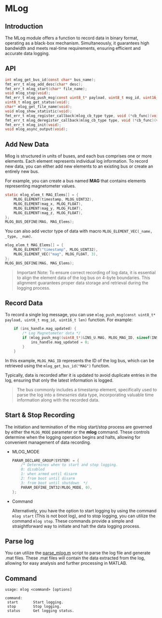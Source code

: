 # MLog

## Introduction

The MLog module offers a function to record data in binary format, operating as a black-box mechanism. Simultaneously, it guarantees high bandwidth and meets real-time requirements, ensuring efficient and accurate data logging.

## API

```c
int mlog_get_bus_id(const char* bus_name);
fmt_err_t mlog_add_desc(char* desc);
fmt_err_t mlog_start(char* file_name);
void mlog_stop(void);
fmt_err_t mlog_push_msg(const uint8_t* payload, uint8_t msg_id, uint16_t len);
uint8_t mlog_get_status(void);
char* mlog_get_file_name(void);
void mlog_show_statistic(void);
fmt_err_t mlog_register_callback(mlog_cb_type type, void (*cb_func)(void));
fmt_err_t mlog_deregister_callback(mlog_cb_type type, void (*cb_func)(void));
fmt_err_t mlog_init(void);
void mlog_async_output(void);
```

## Add New Data

Mlog is structured in units of buses, and each bus comprises one or more elements. Each element represents individual log information. To record new data, you can either add new elements to an existing bus or create an entirely new bus.

For example, you can create a bus named **MAG** that contains elements representing magnetometer values.

```c
static mlog_elem_t MAG_Elems[] = {
    MLOG_ELEMENT(timestamp, MLOG_UINT32),
    MLOG_ELEMENT(mag_x, MLOG_FLOAT),
    MLOG_ELEMENT(mag_y, MLOG_FLOAT),
    MLOG_ELEMENT(mag_z, MLOG_FLOAT),
};
MLOG_BUS_DEFINE(MAG, MAG_Elems);
```

You can also add vector type of data with macro `MLOG_ELEMENT_VEC(_name, _type, _num)`.

```c
mlog_elem_t MAG_Elems[] = {
    MLOG_ELEMENT("timestamp", MLOG_UINT32),
    MLOG_ELEMENT_VEC("mag", MLOG_FLOAT, 3),
};
MLOG_BUS_DEFINE(MAG, MAG_Elems);
```

> Important Note: To ensure correct recording of log data, it is essential to align the element data of the log bus on 4-byte boundaries. This alignment guarantees proper data storage and retrieval during the logging process.

## Record Data

To record a single log message, you can use `mlog_push_msg(const uint8_t* payload, uint8_t msg_id, uint16_t len)` function. For example:

```c
    if (ins_handle.mag_updated) {
        /* Log Magnetometer data */
        if (mlog_push_msg((uint8_t*)&INS_U.MAG, MLOG_MAG_ID, sizeof(INS_U.MAG)) == FMT_EOK) {
            ins_handle.mag_updated = 0;
        }
    }
```

In this example, `MLOG_MAG_ID` represents the ID of the log bus, which can be retrieved using the `mlog_get_bus_id("MAG")` function.

Typically, data is recorded after it is updated to avoid duplicate entries in the log, ensuring that only the latest information is logged.

> The bus commonly includes a timestamp element, specifically used to parse the log into a *timeseries* data type, incorporating valuable time information along with the recorded data.

## Start & Stop Recording

The initiation and termination of the mlog start/stop process are governed by either the `MLOG_MODE` parameter or the **mlog** command. These controls determine when the logging operation begins and halts, allowing for convenient management of data recording.

- MLOG_MODE

    ```c
    PARAM_DECLARE_GROUP(SYSTEM) = {
        /* Determines when to start and stop logging.
        0: disabled
        1: when armed until disarm
        2: from boot until disarm
        3: from boot until shutdown  */
        PARAM_DEFINE_INT32(MLOG_MODE, 0),
    };
    ```

- Command

	Alternatively, you have the option to start logging by using the command `mlog start` (This is not boot log), and to stop logging, you can utilize the command `mlog stop`. These commands provide a simple and straightforward way to initiate and halt the data logging process.

## Parse log

You can utilize the [parse_mlog.m](https://github.com/Firmament-Autopilot/FMT-Model/blob/master/utils/log_parser/parse_mlog.m) script to parse the log file and generate .mat files. These .mat files will contain the data extracted from the log, allowing for easy analysis and further processing in MATLAB.

## Command

```
usage: mlog <command> [options]

command:
 start       Start logging.
 stop        Stop logging.
 status      Get logging status.
```
